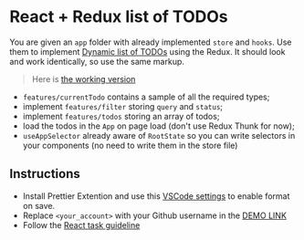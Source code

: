 # React + Redux list of TODOs

You are given an `app` folder with already implemented `store` and `hooks`.
Use them to implement [Dynamic list of TODOs](https://github.com/mate-academy/react_dynamic-list-of-todos#react-dynamic-list-of-todos)
using the Redux. It should look and work identically, so use the same markup.

> Here is [the working version](https://mate-academy.github.io/react_redux-list-of-todos/)

- `features/currentTodo` contains a sample of all the required types;
- implement `features/filter` storing `query` and `status`;
- implement `features/todos` storing an array of todos;
- load the todos in the `App` on page load (don't use Redux Thunk for now);
- `useAppSelector` already aware of `RootState` so you can write selectors in your
components (no need to write them in the store file)

## Instructions
- Install Prettier Extention and use this [VSCode settings](https://mate-academy.github.io/fe-program/tools/vscode/settings.json) to enable format on save.
- Replace `<your_account>` with your Github username in the [DEMO LINK](https://olegobiukh.github.io/react_redux-list-of-todos/)
- Follow the [React task guideline](https://github.com/mate-academy/react_task-guideline#react-tasks-guideline)
